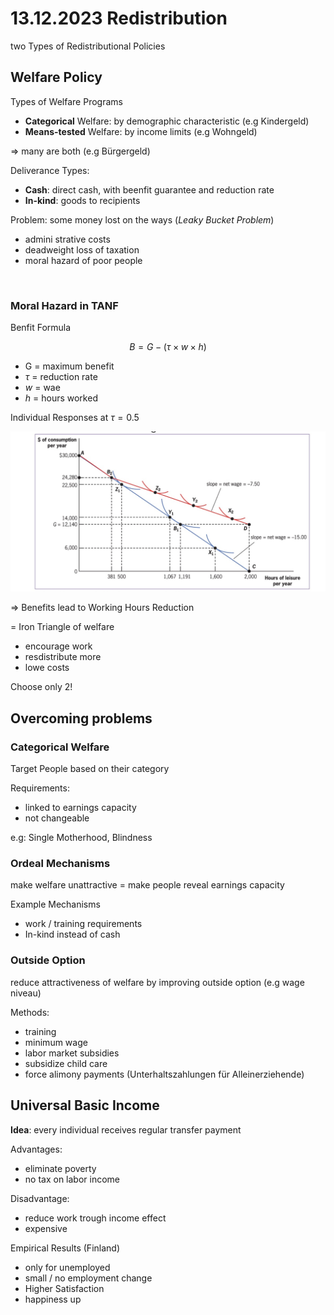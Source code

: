 # 13.12.2023 Redistribution

two Types of Redistributional Policies

## Welfare Policy

Types of Welfare Programs

- **Categorical** Welfare: by demographic characteristic (e.g Kindergeld)
- **Means-tested** Welfare: by income limits (e.g Wohngeld)

=> many are both (e.g Bürgergeld)

Deliverance Types:

- **Cash**: direct cash, with beenfit guarantee and reduction rate
- **In-kind**: goods to recipients



Problem: some money lost on the ways (*Leaky Bucket Problem*)

- admini strative costs
- deadweight loss of taxation
- moral hazard of poor people

​	

### Moral Hazard in TANF

Benfit Formula


$$
B = G-(\tau \times w \times h)
$$

- G = maximum benefit
- $\tau$ = reduction rate
- $w$ = wae
- $h$ = hours worked

Individual Responses at $\tau = 0.5$

![img](../images/2023-12-19_10-10-07.jpg)

=> Benefits lead to Working Hours Reduction

= Iron Triangle of welfare 

- encourage work
- resdistribute more
- lowe costs

Choose only 2!

## Overcoming problems

### Categorical Welfare 

Target People based on their category

Requirements:

- linked to earnings capacity
- not changeable

e.g: Single Motherhood, Blindness



### Ordeal Mechanisms

make welfare unattractive = make people reveal earnings capacity

Example Mechanisms

- work / training requirements
- In-kind instead of cash

### Outside Option

reduce attractiveness of welfare by improving outside option (e.g wage niveau)

Methods:

- training
- minimum wage
- labor market subsidies
- subsidize child care
- force alimony payments (Unterhaltszahlungen für Alleinerziehende)





## Universal Basic Income 

**Idea**: every individual receives regular transfer payment

Advantages:

- eliminate poverty
- no tax on labor income

Disadvantage:

- reduce work trough income effect
- expensive



Empirical Results (Finland)

- only for unemployed
- small / no employment change
- Higher Satisfaction
- happiness up

